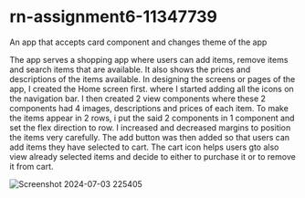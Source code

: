 # rn-assignment6-11347739
An app that accepts card component and changes theme of the app

The app serves a shopping app where users can add items, remove items and search items that are available. It also shows the prices and descriptions of the items available.
In designing the screens or pages of the app, I created the Home screen first. where I started adding all the icons on the navigation bar. I then created 2 view components where these 2 components had 4 images, descriptions and prices of each item. To make the items appear in 2 rows, i put the said 2 components in 1 component and set the flex direction to row. 
I increased and decreased margins to position the items very carefully. The add button was then added so that users can add items they have selected to cart. The cart icon helps users gto also view already selected items and decide to either to purchase it or to remove it from cart.





![Screenshot 2024-07-03 225405](https://github.com/ESIANNAN/rn-assignment6-11347739/assets/150846223/0b9257f2-0ec1-42fb-9f59-f0074969435e)








